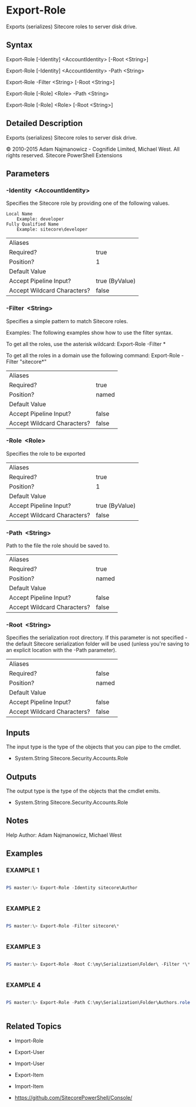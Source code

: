 # Export-Role 
 
Exports (serializes) Sitecore roles to server disk drive. 
 
## Syntax 
 
Export-Role [-Identity] &lt;AccountIdentity&gt; [-Root &lt;String&gt;] 
 
Export-Role [-Identity] &lt;AccountIdentity&gt; -Path &lt;String&gt; 
 
Export-Role -Filter &lt;String&gt; [-Root &lt;String&gt;] 
 
Export-Role [-Role] &lt;Role&gt; -Path &lt;String&gt; 
 
Export-Role [-Role] &lt;Role&gt; [-Root &lt;String&gt;] 
 
 
## Detailed Description 
 
Exports (serializes) Sitecore roles to server disk drive. 
 
© 2010-2015 Adam Najmanowicz - Cognifide Limited, Michael West. All rights reserved. Sitecore PowerShell Extensions 
 
## Parameters 
 
### -Identity&nbsp; &lt;AccountIdentity&gt; 
 
Specifies the Sitecore role by providing one of the following values.

    Local Name
        Example: developer
    Fully Qualified Name
        Example: sitecore\developer
 

| | |
| - | - |
| Aliases |  |
| Required? | true |
| Position? | 1 |
| Default Value |  |
| Accept Pipeline Input? | true (ByValue) |
| Accept Wildcard Characters? | false | 
 
### -Filter&nbsp; &lt;String&gt; 
 
Specifies a simple pattern to match Sitecore roles.

Examples:
The following examples show how to use the filter syntax.

To get all the roles, use the asterisk wildcard:
Export-Role -Filter *

To get all the roles in a domain use the following command:
Export-Role -Filter "sitecore\*"
 

| | |
| - | - |
| Aliases |  |
| Required? | true |
| Position? | named |
| Default Value |  |
| Accept Pipeline Input? | false |
| Accept Wildcard Characters? | false | 
 
### -Role&nbsp; &lt;Role&gt; 
 
Specifies the role to be exported
 

| | |
| - | - |
| Aliases |  |
| Required? | true |
| Position? | 1 |
| Default Value |  |
| Accept Pipeline Input? | true (ByValue) |
| Accept Wildcard Characters? | false | 
 
### -Path&nbsp; &lt;String&gt; 
 
Path to the file the role should be saved to.
 

| | |
| - | - |
| Aliases |  |
| Required? | true |
| Position? | named |
| Default Value |  |
| Accept Pipeline Input? | false |
| Accept Wildcard Characters? | false | 
 
### -Root&nbsp; &lt;String&gt; 
 
Specifies the serialization root directory. If this parameter is not specified - the default Sitecore serialization folder will be used (unless you're saving to an explicit location with the -Path parameter).
 

| | |
| - | - |
| Aliases |  |
| Required? | false |
| Position? | named |
| Default Value |  |
| Accept Pipeline Input? | false |
| Accept Wildcard Characters? | false | 
 
## Inputs 
 
The input type is the type of the objects that you can pipe to the cmdlet. 
 
* System.String
Sitecore.Security.Accounts.Role 
 
## Outputs 
 
The output type is the type of the objects that the cmdlet emits. 
 
* System.String
Sitecore.Security.Accounts.Role 
 
## Notes 
 
Help Author: Adam Najmanowicz, Michael West 
 
## Examples 
 
### EXAMPLE 1 
 
 
 
```powershell   
 
PS master:\> Export-Role -Identity sitecore\Author 
 
``` 
 
### EXAMPLE 2 
 
 
 
```powershell   
 
PS master:\> Export-Role -Filter sitecore\* 
 
``` 
 
### EXAMPLE 3 
 
 
 
```powershell   
 
PS master:\> Export-Role -Root C:\my\Serialization\Folder\ -Filter *\* 
 
``` 
 
### EXAMPLE 4 
 
 
 
```powershell   
 
PS master:\> Export-Role -Path C:\my\Serialization\Folder\Authors.role -Identity sitecore\Author 
 
``` 
 
## Related Topics 
 
* Import-Role 
 
* Export-User 
 
* Import-User 
 
* Export-Item 
 
* Import-Item 
 
* <a href='https://github.com/SitecorePowerShell/Console/' target='_blank'>https://github.com/SitecorePowerShell/Console/</a><br/>

